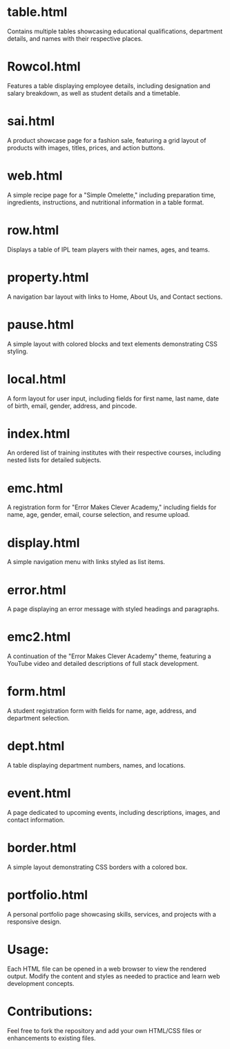 # table.html

Contains multiple tables showcasing educational qualifications, department details, and names with their respective places.
# Rowcol.html

Features a table displaying employee details, including designation and salary breakdown, as well as student details and a timetable.
# sai.html

A product showcase page for a fashion sale, featuring a grid layout of products with images, titles, prices, and action buttons.
# web.html

A simple recipe page for a "Simple Omelette," including preparation time, ingredients, instructions, and nutritional information in a table format.
# row.html

Displays a table of IPL team players with their names, ages, and teams.
# property.html

A navigation bar layout with links to Home, About Us, and Contact sections.
# pause.html

A simple layout with colored blocks and text elements demonstrating CSS styling.
# local.html

A form layout for user input, including fields for first name, last name, date of birth, email, gender, address, and pincode.
# index.html

An ordered list of training institutes with their respective courses, including nested lists for detailed subjects.
# emc.html

A registration form for "Error Makes Clever Academy," including fields for name, age, gender, email, course selection, and resume upload.
# display.html

A simple navigation menu with links styled as list items.
# error.html

A page displaying an error message with styled headings and paragraphs.
# emc2.html

A continuation of the "Error Makes Clever Academy" theme, featuring a YouTube video and detailed descriptions of full stack development.
# form.html

A student registration form with fields for name, age, address, and department selection.
# dept.html

A table displaying department numbers, names, and locations.
# event.html

A page dedicated to upcoming events, including descriptions, images, and contact information.
# border.html

A simple layout demonstrating CSS borders with a colored box.
# portfolio.html

A personal portfolio page showcasing skills, services, and projects with a responsive design.
# Usage:

Each HTML file can be opened in a web browser to view the rendered output.
Modify the content and styles as needed to practice and learn web development concepts.
# Contributions:

Feel free to fork the repository and add your own HTML/CSS files or enhancements to existing files.
